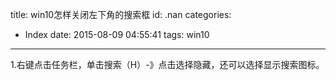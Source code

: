 title: win10怎样关闭左下角的搜索框
id: .nan
categories:
  - Index
date: 2015-08-09 04:55:41
tags: win10
---

1.右键点击任务栏，单击搜索（H）-》点击选择隐藏，还可以选择显示搜索图标。